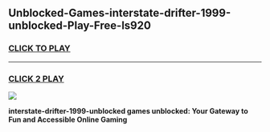 
## Unblocked-Games-interstate-drifter-1999-unblocked-Play-Free-ls920
<h3>
<a href="https://premium76.site?title=interstate-drifter-1999-unblocked&ref=19M">CLICK TO PLAY</a></h3>
<hr>

<h3>
<a href="https://premium76.site?title=interstate-drifter-1999-unblocked&ref=19M">CLICK 2 PLAY</a>
  
</h3>

<a href="https://premium76.site?title=interstate-drifter-1999-unblocked&ref=19M"><img src="https://clearcache.store/games.png"></a>


**interstate-drifter-1999-unblocked games unblocked: Your Gateway to Fun and Accessible Online Gaming**
